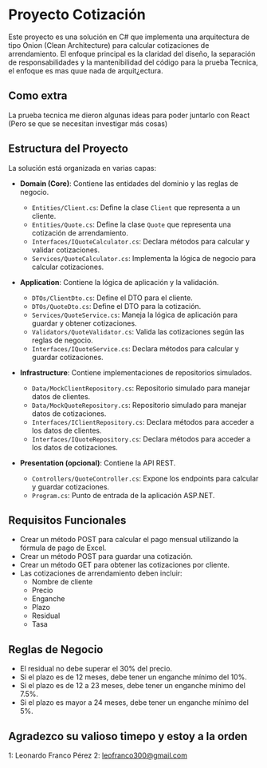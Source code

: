 # Proyecto Cotización

Este proyecto es una solución en C# que implementa una arquitectura de tipo Onion (Clean Architecture) para calcular cotizaciones de arrendamiento. El enfoque principal es la claridad del diseño, la separación de responsabilidades y la mantenibilidad del código para la prueba Tecnica, el enfoque es mas quue nada de arquit¿ectura.
## Como extra 
La prueba tecnica me dieron algunas ideas para poder juntarlo con React (Pero se que se necesitan investigar más cosas)

## Estructura del Proyecto

La solución está organizada en varias capas:

- **Domain (Core)**: Contiene las entidades del dominio y las reglas de negocio.
  - `Entities/Client.cs`: Define la clase `Client` que representa a un cliente.
  - `Entities/Quote.cs`: Define la clase `Quote` que representa una cotización de arrendamiento.
  - `Interfaces/IQuoteCalculator.cs`: Declara métodos para calcular y validar cotizaciones.
  - `Services/QuoteCalculator.cs`: Implementa la lógica de negocio para calcular cotizaciones.

- **Application**: Contiene la lógica de aplicación y la validación.
  - `DTOs/ClientDto.cs`: Define el DTO para el cliente.
  - `DTOs/QuoteDto.cs`: Define el DTO para la cotización.
  - `Services/QuoteService.cs`: Maneja la lógica de aplicación para guardar y obtener cotizaciones.
  - `Validators/QuoteValidator.cs`: Valida las cotizaciones según las reglas de negocio.
  - `Interfaces/IQuoteService.cs`: Declara métodos para calcular y guardar cotizaciones.

- **Infrastructure**: Contiene implementaciones de repositorios simulados.
  - `Data/MockClientRepository.cs`: Repositorio simulado para manejar datos de clientes.
  - `Data/MockQuoteRepository.cs`: Repositorio simulado para manejar datos de cotizaciones.
  - `Interfaces/IClientRepository.cs`: Declara métodos para acceder a los datos de clientes.
  - `Interfaces/IQuoteRepository.cs`: Declara métodos para acceder a los datos de cotizaciones.

- **Presentation (opcional)**: Contiene la API REST.
  - `Controllers/QuoteController.cs`: Expone los endpoints para calcular y guardar cotizaciones.
  - `Program.cs`: Punto de entrada de la aplicación ASP.NET.

## Requisitos Funcionales

- Crear un método POST para calcular el pago mensual utilizando la fórmula de pago de Excel.
- Crear un método POST para guardar una cotización.
- Crear un método GET para obtener las cotizaciones por cliente.
- Las cotizaciones de arrendamiento deben incluir:
  - Nombre de cliente
  - Precio
  - Enganche
  - Plazo
  - Residual
  - Tasa

## Reglas de Negocio

- El residual no debe superar el 30% del precio.
- Si el plazo es de 12 meses, debe tener un enganche mínimo del 10%.
- Si el plazo es de 12 a 23 meses, debe tener un enganche mínimo del 7.5%.
- Si el plazo es mayor a 24 meses, debe tener un enganche mínimo del 5%.

## Agradezco su valioso timepo y estoy a la orden
1: Leonardo Franco Pérez
2: leofranco300@gmail.com

